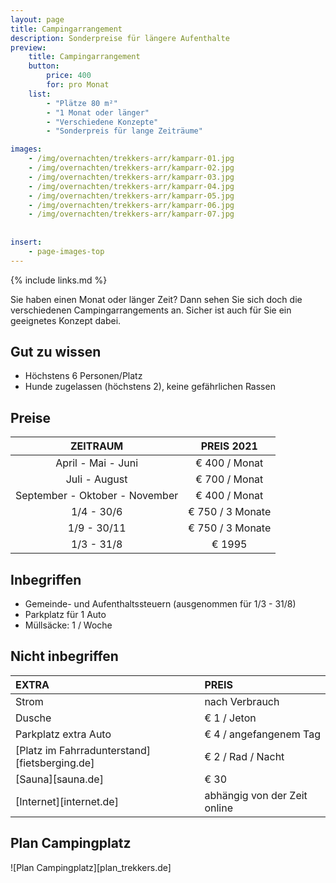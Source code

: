 ```yaml
---
layout: page
title: Campingarrangement 
description: Sonderpreise für längere Aufenthalte
preview: 
    title: Campingarrangement 
    button:
        price: 400
        for: pro Monat
    list:
        - "Plätze 80 m²"
        - "1 Monat oder länger"
        - "Verschiedene Konzepte"
        - "Sonderpreis für lange Zeiträume"

images:
    - /img/overnachten/trekkers-arr/kamparr-01.jpg
    - /img/overnachten/trekkers-arr/kamparr-02.jpg
    - /img/overnachten/trekkers-arr/kamparr-03.jpg
    - /img/overnachten/trekkers-arr/kamparr-04.jpg
    - /img/overnachten/trekkers-arr/kamparr-05.jpg
    - /img/overnachten/trekkers-arr/kamparr-06.jpg
    - /img/overnachten/trekkers-arr/kamparr-07.jpg
    
    
insert:
    - page-images-top
---
```


{% include links.md %}

Sie haben einen Monat oder länger Zeit? Dann sehen Sie sich doch die verschiedenen Campingarrangements an. Sicher ist auch für Sie ein geeignetes Konzept dabei.

## Gut zu wissen

- Höchstens 6 Personen/Platz
- Hunde zugelassen (höchstens 2), keine gefährlichen Rassen

## Preise

ZEITRAUM        | PREIS 2021   
:-------------:|:-----------:|
April - Mai - Juni | € 400 / Monat                      
Juli  - August | € 700 / Monat              
September - Oktober - November | € 400 / Monat
1/4 - 30/6 | € 750 / 3 Monate
1/9 - 30/11 | € 750 / 3 Monate
1/3 - 31/8 | € 1995

## Inbegriffen

- Gemeinde- und Aufenthaltssteuern (ausgenommen für 1/3 - 31/8)
- Parkplatz für 1 Auto
- Müllsäcke: 1 / Woche

## Nicht inbegriffen

EXTRA              | PREIS 
:------------------|:-----------|
Strom              |nach Verbrauch 
Dusche             |€ 1 / Jeton
Parkplatz extra Auto  | € 4 / angefangenem Tag
[Platz im Fahrradunterstand][fietsberging.de]| € 2 / Rad / Nacht
[Sauna][sauna.de]   | € 30
[Internet][internet.de]| abhängig von der Zeit online

## Plan Campingplatz

![Plan Campingplatz][plan_trekkers.de]
